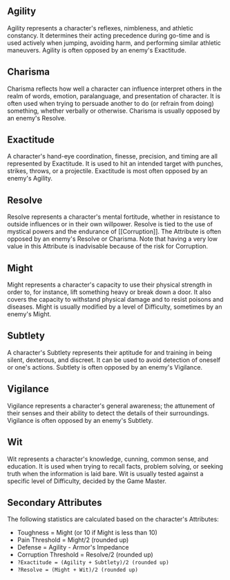 ## Agility
Agility represents a character's reflexes, nimbleness, and athletic constancy. It determines their acting precedence during go-time and is used actively when jumping, avoiding harm, and performing similar athletic maneuvers. Agility is often opposed by an enemy's Exactitude.
## Charisma
Charisma reflects how well a character can influence interpret others in the realm of words, emotion, paralanguage, and presentation of character. It is often used when trying to persuade another to do (or refrain from doing) something, whether verbally or otherwise. Charisma is usually opposed by an enemy's Resolve.
## Exactitude
A character's hand-eye coordination, finesse, precision, and timing are all represented by Exactitude. It is used to hit an intended target with punches, strikes, throws, or a projectile. Exactitude is most often opposed by an enemy's Agility.
## Resolve
Resolve represents a character's mental fortitude, whether in resistance to outside influences or in their own willpower. Resolve is tied to the use of mystical powers and the endurance of [[Corruption]]. The Attribute is often opposed by an enemy's Resolve or Charisma. Note that having a very low value in this Attribute is inadvisable because of the risk for Corruption.
## Might
Might represents a character's capacity to use their physical strength in order to, for instance, lift something heavy or break down a door. It also covers the capacity to withstand physical damage and to resist poisons and diseases. Might is usually modified by a level of Difficulty, sometimes by an enemy's Might.
## Subtlety
A character's Subtlety represents their aptitude for and training in being silent, dexterous, and discreet. It can be used to avoid detection of oneself or one's actions. Subtlety is often opposed by an enemy's Vigilance.
## Vigilance
Vigilance represents a character's general awareness; the attunement of their senses and their ability to detect the details of their surroundings. Vigilance is often opposed by an enemy's Subtlety.
## Wit
Wit represents a character's knowledge, cunning, common sense, and education. It is used when trying to recall facts, problem solving, or seeking truth when the information is laid bare. Wit is usually tested against a specific level of Difficulty, decided by the Game Master.
## Secondary Attributes
The following statistics are calculated based on the character's Attributes:
* Toughness = Might (or 10 if Might is less than 10)
* Pain Threshold = Might/2 (rounded up)
* Defense = Agility - Armor's Impedance
* Corruption Threshold = Resolve/2 (rounded up)
* `?Exactitude = (Agility + Subtlety)/2 (rounded up)`
* `?Resolve = (Might + Wit)/2 (rounded up)`